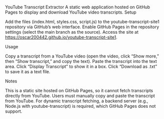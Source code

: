 YouTube Transcript Extractor
A static web application hosted on GitHub Pages to display and download YouTube video transcripts.
Setup

Add the files (index.html, styles.css, script.js) to the youtube-transcript-site1 repository via GitHub’s web interface.
Enable GitHub Pages in the repository settings (select the main branch as the source).
Access the site at https://oscar200442.github.io/youtube-transcript-site1.

Usage

Copy a transcript from a YouTube video (open the video, click “Show more,” then “Show transcript,” and copy the text).
Paste the transcript into the text area.
Click “Display Transcript” to show it in a box.
Click “Download as .txt” to save it as a text file.

Notes

This is a static site hosted on GitHub Pages, so it cannot fetch transcripts directly from YouTube.
Users must manually copy and paste the transcript from YouTube.
For dynamic transcript fetching, a backend server (e.g., Node.js with youtube-transcript) is required, which GitHub Pages does not support.
